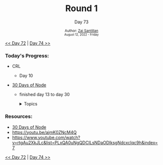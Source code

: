<div align="center">
  <h1>Round 1</h1>
  <p>Day 73</p>
  <sub>
    Author: <a href="https://github.com/plskz" target="_blank">Zai Santillan</a>
    <br>
    <small>August 12, 2022 - Friday</small>
  </sub>
</div>

[<< Day 72](day072.md) | [Day 74 >>](day074.md)

### Today's Progress:

- CRL
  - Day 10
- [30 Days of Node](https://nodejsera.com/30-days-of-node.html)

  - finished day 13 to day 30
    <details>
      <summary>Topics</summary>

    ```
    Day 12 - CRUD in MongoDB
    Day 13 - Sign Up form
    Day 14 - Intro to socket.io
    Day 15 - All about streams
    Day 16 - Zlib Module
    Day 17 - CRUD in MySQL.
    Day 18 - Concepts of callbacks
    Day 19 - Query String
    Day 20 - Timers in node.js
    Day 21 - Buffers in node.js
    Day 22 - String Decoder
    Day 23 - Debuggers
    Day 24 - Child Processes
    Day 25 - Clusters
    Day 26 - OS module
    Day 27 - Assert module
    Day 28 - Getting Tweets using node.js
    Day 29 - Uploading file to dropbox
    Day 30 - Github API with node.js
    ```

    </details>

### Resources:

- [30 Days of Node](https://nodejsera.com/30-days-of-node.html)
- https://youtu.be/ajmK0ZNcM4Q
- https://www.youtube.com/watch?v=rtgAu2XkJLc&list=PLxQA0uNgQDCILsNDaODlksgNdcxcIqc9h&index=7

[<< Day 72](day072.md) | [Day 74 >>](day074.md)

